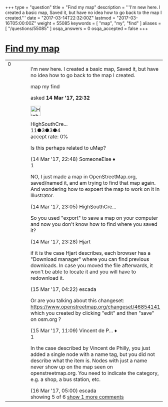 +++
type = "question"
title = "Find my map"
description = '''I&#x27;m new here. I created a basic map, Saved it, but have no idea how to go back to the map I created.'''
date = "2017-03-14T22:32:00Z"
lastmod = "2017-03-16T05:00:00Z"
weight = 55085
keywords = [ "map", "my", "find" ]
aliases = [ "/questions/55085" ]
osqa_answers = 0
osqa_accepted = false
+++

<div class="headNormal">

# [Find my map](/questions/55085/find-my-map)

</div>

<div id="main-body">

<div id="askform">

<table id="question-table" style="width:100%;">
<colgroup>
<col style="width: 50%" />
<col style="width: 50%" />
</colgroup>
<tbody>
<tr>
<td style="width: 30px; vertical-align: top"><div class="vote-buttons">
<span id="post-55085-upvote" class="ajax-command post-vote up" rel="nofollow" title="I like this post (click again to cancel)"> </span>
<div id="post-55085-score" class="post-score" title="current number of votes">
0
</div>
<span id="post-55085-downvote" class="ajax-command post-vote down" rel="nofollow" title="I dont like this post (click again to cancel)"> </span> <span id="favorite-mark" class="ajax-command favorite-mark" rel="nofollow" title="mark/unmark this question as favorite (click again to cancel)"> </span>
<div id="favorite-count" class="favorite-count">
&#10;</div>
</div></td>
<td><div id="item-right">
<div class="question-body">
<p>I'm new here. I created a basic map, Saved it, but have no idea how to go back to the map I created.</p>
</div>
<div id="question-tags" class="tags-container tags">
<span class="post-tag tag-link-map" rel="tag" title="see questions tagged &#39;map&#39;">map</span> <span class="post-tag tag-link-my" rel="tag" title="see questions tagged &#39;my&#39;">my</span> <span class="post-tag tag-link-find" rel="tag" title="see questions tagged &#39;find&#39;">find</span>
</div>
<div id="question-controls" class="post-controls">
&#10;</div>
<div class="post-update-info-container">
<div class="post-update-info post-update-info-user">
<p>asked <strong>14 Mar '17, 22:32</strong></p>
<img src="https://secure.gravatar.com/avatar/ca8caa77430a30843086bf46b328130b?s=32&amp;d=identicon&amp;r=g" class="gravatar" width="32" height="32" alt="HighSouthCreative&#39;s gravatar image" />
<p><span>HighSouthCre...</span><br />
<span class="score" title="11 reputation points">11</span><span title="3 badges"><span class="badge1">●</span><span class="badgecount">3</span></span><span title="3 badges"><span class="silver">●</span><span class="badgecount">3</span></span><span title="4 badges"><span class="bronze">●</span><span class="badgecount">4</span></span><br />
<span class="accept_rate" title="Rate of the user&#39;s accepted answers">accept rate:</span> <span title="HighSouthCreative has no accepted answers">0%</span></p>
</div>
</div>
<div id="comments-container-55085" class="comments-container">
<span id="55087"></span>
<div id="comment-55087" class="comment">
<div id="post-55087-score" class="comment-score">
&#10;</div>
<div class="comment-text">
<p>Is this perhaps related to uMap?</p>
</div>
<div id="comment-55087-info" class="comment-info">
<span class="comment-age">(14 Mar '17, 22:48)</span> <span class="comment-user userinfo">SomeoneElse ♦</span>
</div>
</div>
<span id="55088"></span>
<div id="comment-55088" class="comment">
<div id="post-55088-score" class="comment-score">
1
</div>
<div class="comment-text">
<p>NO, I just made a map in OpenStreetMap.org, saved/named it, and am trying to find that map again. And wondering how to expoert the map to work on it in Illustrator.</p>
</div>
<div id="comment-55088-info" class="comment-info">
<span class="comment-age">(14 Mar '17, 23:05)</span> <span class="comment-user userinfo">HighSouthCre...</span>
</div>
</div>
<span id="55089"></span>
<div id="comment-55089" class="comment">
<div id="post-55089-score" class="comment-score">
&#10;</div>
<div class="comment-text">
<p>So you used "export" to save a map on your computer and now you don't know how to find where you saved it?</p>
</div>
<div id="comment-55089-info" class="comment-info">
<span class="comment-age">(14 Mar '17, 23:28)</span> <span class="comment-user userinfo">Hjart</span>
</div>
</div>
<span id="55093"></span>
<div id="comment-55093" class="comment">
<div id="post-55093-score" class="comment-score">
&#10;</div>
<div class="comment-text">
<p>if it is the case Hjart describes, each browser has a "Download manager" where you can find previous downloads. In case you moved the file afterwards, it won't be able to locate it and you will have to redownload it.</p>
</div>
<div id="comment-55093-info" class="comment-info">
<span class="comment-age">(15 Mar '17, 04:22)</span> <span class="comment-user userinfo">escada</span>
</div>
</div>
<span id="55108"></span>
<div id="comment-55108" class="comment not_top_scorer">
<div id="post-55108-score" class="comment-score">
&#10;</div>
<div class="comment-text">
<p>Or are you talking about this changeset: <a href="https://www.openstreetmap.org/changeset/46854141">https://www.openstreetmap.org/changeset/46854141</a> which you created by clicking "edit" and then "save" on osm.org ?</p>
</div>
<div id="comment-55108-info" class="comment-info">
<span class="comment-age">(15 Mar '17, 11:09)</span> <span class="comment-user userinfo">Vincent de P... ♦</span>
</div>
</div>
<span id="55119"></span>
<div id="comment-55119" class="comment">
<div id="post-55119-score" class="comment-score">
1
</div>
<div class="comment-text">
<p>In the case described by Vincent de Philly, you just added a single node with a name tag, but you did not describe what the item is. Nodes with just a name never show up on the map seen on openstreetmap.org. You need to indicate the category, e.g. a shop, a bus station, etc.</p>
</div>
<div id="comment-55119-info" class="comment-info">
<span class="comment-age">(16 Mar '17, 05:00)</span> <span class="comment-user userinfo">escada</span>
</div>
</div>
</div>
<div id="comment-tools-55085" class="comment-tools">
<span class="comments-showing"> showing 5 of 6 </span> <a href="#" class="show-all-comments-link">show 1 more comments</a>
</div>
<div class="clear">
&#10;</div>
<div id="comment-55085-form-container" class="comment-form-container">
&#10;</div>
<div class="clear">
&#10;</div>
</div></td>
</tr>
</tbody>
</table>

</div>

</div>

